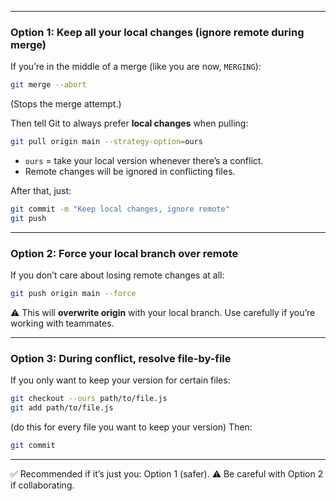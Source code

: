 
---

### Option 1: Keep all your local changes (ignore remote during merge)

If you’re in the middle of a merge (like you are now, `MERGING`):

```bash
git merge --abort
```

(Stops the merge attempt.)

Then tell Git to always prefer **local changes** when pulling:

```bash
git pull origin main --strategy-option=ours
```

* `ours` = take your local version whenever there’s a conflict.
* Remote changes will be ignored in conflicting files.

After that, just:

```bash
git commit -m "Keep local changes, ignore remote"
git push
```

---

### Option 2: Force your local branch over remote

If you don’t care about losing remote changes at all:

```bash
git push origin main --force
```

⚠️ This will **overwrite origin** with your local branch. Use carefully if you’re working with teammates.

---

### Option 3: During conflict, resolve file-by-file

If you only want to keep your version for certain files:

```bash
git checkout --ours path/to/file.js
git add path/to/file.js
```

(do this for every file you want to keep your version)
Then:

```bash
git commit
```

---

✅ Recommended if it’s just you: Option 1 (safer).
⚠️ Be careful with Option 2 if collaborating.
